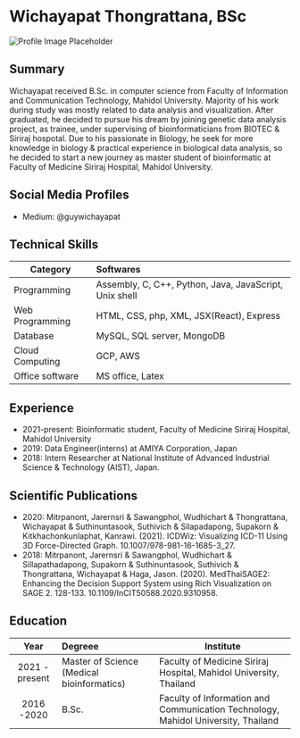 # Wichayapat Thongrattana, BSc

![Profile Image Placeholder](image/wichayapat.png)

## Summary

Wichayapat received B.Sc. in computer science from Faculty of Information and Communication Technology, Mahidol University. Majority of his work during study was mostly related to data analysis and visualization. After graduated, he decided to pursue his dream by joining genetic data analysis project, as trainee, under supervising of bioinformaticians from BIOTEC & Siriraj hospotal. Due to his passionate in Biology, he seek for more knowledge in biology & practical experience in biological data analysis, so he decided to start a new journey as master student of bioinformatic at Faculty of Medicine Siriraj Hospital, Mahidol University.

## Social Media Profiles

- Medium: @guywichayapat

## Technical Skills

| Category        | Softwares                                              |
| --------------- | :----------------------------------------------------- |
| Programming     | Assembly, C, C++, Python, Java, JavaScript, Unix shell |
| Web Programming | HTML, CSS, php, XML, JSX(React), Express               |
| Database        | MySQL, SQL server, MongoDB                             |
| Cloud Computing | GCP, AWS                                               |
| Office software | MS office, Latex                                       |

## Experience

- 2021-present: Bioinformatic student, Faculty of Medicine Siriraj Hospital, Mahidol University
- 2019: Data Engineer(interns) at AMIYA Corporation, Japan
- 2018: Intern Researcher at National Institute of Advanced Industrial Science & Technology (AIST), Japan.

## Scientific Publications

- 2020: Mitrpanont, Jarernsri & Sawangphol, Wudhichart & Thongrattana, Wichayapat & Suthinuntasook, Suthivich & Silapadapong, Supakorn & Kitkhachonkunlaphat, Kanrawi. (2021). ICDWiz: Visualizing ICD-11 Using 3D Force-Directed Graph. 10.1007/978-981-16-1685-3_27.
- 2018: Mitrpanont, Jarernsri & Sawangphol, Wudhichart & Sillapathadapong, Supakorn & Suthinuntasook, Suthivich & Thongrattana, Wichayapat & Haga, Jason. (2020). MedThaiSAGE2: Enhancing the Decision Support System using Rich Visualization on SAGE 2. 128-133. 10.1109/InCIT50588.2020.9310958.

## Education

|      Year      | Degreee                                    | Institute                                                                         |
| :------------: | :----------------------------------------- | --------------------------------------------------------------------------------- |
| 2021 - present | Master of Science (Medical bioinformatics) | Faculty of Medicine Siriraj Hospital, Mahidol University, Thailand                |
|   2016 -2020   | B.Sc.                                      | Faculty of Information and Communication Technology, Mahidol University, Thailand |
